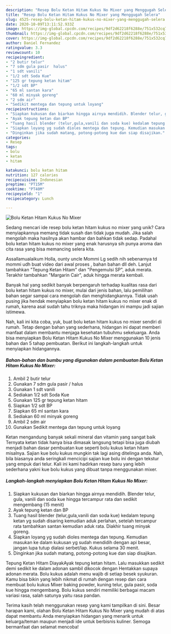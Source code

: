 ```yaml
---
description: "Resep Bolu Ketan Hitam Kukus No Mixer yang Menggugah Selera"
title: "Resep Bolu Ketan Hitam Kukus No Mixer yang Menggugah Selera"
slug: 4525-resep-bolu-ketan-hitam-kukus-no-mixer-yang-menggugah-selera
date: 2020-10-09T13:11:52.933Z
image: https://img-global.cpcdn.com/recipes/9df2d62218f6288e/751x532cq70/bolu-ketan-hitam-kukus-no-mixer-foto-resep-utama.jpg
thumbnail: https://img-global.cpcdn.com/recipes/9df2d62218f6288e/751x532cq70/bolu-ketan-hitam-kukus-no-mixer-foto-resep-utama.jpg
cover: https://img-global.cpcdn.com/recipes/9df2d62218f6288e/751x532cq70/bolu-ketan-hitam-kukus-no-mixer-foto-resep-utama.jpg
author: Daniel Fernandez
ratingvalue: 3.3
reviewcount: 10
recipeingredient:
- "2 butir telur"
- "7 sdm gula pasir  halus"
- "1 sdt vanili"
- "1/2 sdt Soda Kue"
- "125 gr tepung ketan hitam"
- "1/2 sdt BP"
- "65 ml santan kara"
- "60 ml minyak goreng"
- "2 sdm air"
- "Sedikit mentega dan tepung untuk loyang"
recipeinstructions:
- "Siapkan kukusan dan biarkan hingga airnya mendidih. Blender telur, gula, vanili dan soda kue hingga tercampur rata dan sedikit mengembang (15 menit)"
- "Ayak tepung ketan dan BP"
- "Tuang hasil blender (telur,gula,vanili dan soda kue) kedalam tepung ketan yg sudah disaring kemudian aduk perlahan, setelah tercampur rata tambahkan santan kemudian aduk rata. Diakhir tuang minyak goreng."
- "Siapkan loyang yg sudah dioles mentega dan tepung. Kemudian masukan ke dalam kukusan yg sudah mendidih dengan api besar, jangan lupa tutup dialasi serbet/lap. Kukus selama 30 menit."
- "Dinginkan jika sudah matang, potong-potong kue dan siap disajikan."
categories:
- Resep
tags:
- bolu
- ketan
- hitam

katakunci: bolu ketan hitam 
nutrition: 127 calories
recipecuisine: Indonesian
preptime: "PT15M"
cooktime: "PT40M"
recipeyield: "1"
recipecategory: Lunch

---
```



![Bolu Ketan Hitam Kukus No Mixer](https://img-global.cpcdn.com/recipes/9df2d62218f6288e/751x532cq70/bolu-ketan-hitam-kukus-no-mixer-foto-resep-utama.jpg)

Sedang mencari ide resep bolu ketan hitam kukus no mixer yang unik? Cara menyiapkannya memang tidak susah dan tidak juga mudah. Jika salah mengolah maka hasilnya akan hambar dan bahkan tidak sedap. Padahal bolu ketan hitam kukus no mixer yang enak harusnya sih punya aroma dan cita rasa yang bisa memancing selera kita.

Assallamualaikum Holla, ounty uncle Mommi Lg sedih nih sebenarnya td mommi udh buat video dari awal proses , bahan bahan dll deh. Lanjut tambahkan &#34;Tepung Ketan Hitam&#34; dan &#34;Pengemulsi SP&#34;, aduk merata. Terakhir tambahkan &#34;Margarin Cair&#34;, aduk hingga merata kembali.

Banyak hal yang sedikit banyak berpengaruh terhadap kualitas rasa dari bolu ketan hitam kukus no mixer, mulai dari jenis bahan, lalu pemilihan bahan segar sampai cara mengolah dan menghidangkannya. Tidak usah pusing jika hendak menyiapkan bolu ketan hitam kukus no mixer enak di rumah, karena asal sudah tahu triknya maka hidangan ini mampu jadi sajian istimewa.


Nah, kali ini kita coba, yuk, buat bolu ketan hitam kukus no mixer sendiri di rumah. Tetap dengan bahan yang sederhana, hidangan ini dapat memberi manfaat dalam membantu menjaga kesehatan tubuhmu sekeluarga. Anda bisa menyiapkan Bolu Ketan Hitam Kukus No Mixer menggunakan 10 jenis bahan dan 5 tahap pembuatan. Berikut ini langkah-langkah untuk menyiapkan hidangannya.

<!--inarticleads1-->

##### Bahan-bahan dan bumbu yang digunakan dalam pembuatan Bolu Ketan Hitam Kukus No Mixer:

1. Ambil 2 butir telur
1. Gunakan 7 sdm gula pasir / halus
1. Gunakan 1 sdt vanili
1. Sediakan 1/2 sdt Soda Kue
1. Gunakan 125 gr tepung ketan hitam
1. Siapkan 1/2 sdt BP
1. Siapkan 65 ml santan kara
1. Sediakan 60 ml minyak goreng
1. Ambil 2 sdm air
1. Gunakan Sedikit mentega dan tepung untuk loyang


Ketan mengandung banyak sekali mineral dan vitamin yang sangat baik Ternyata ketan tidak hanya bisa dimasak langsung tetapi bisa juga diubah menjadi bahan dasar pembuatan kue seperti bolu kukus ketan hitam misalnya. Sajian kue bolu kukus mungkin tak lagi asing ditelinga anda. Nah, bila biasanya anda seringkali mencicipi sajian kue bolu ini dengan tekstur yang empuk dari telur. Kali ini kami hadirkan resep baru yang lebih sederhana yakni kue bolu kukus yang dibuat tanpa menggunakan mixer. 

<!--inarticleads2-->

##### Langkah-langkah menyiapkan Bolu Ketan Hitam Kukus No Mixer:

1. Siapkan kukusan dan biarkan hingga airnya mendidih. Blender telur, gula, vanili dan soda kue hingga tercampur rata dan sedikit mengembang (15 menit)
1. Ayak tepung ketan dan BP
1. Tuang hasil blender (telur,gula,vanili dan soda kue) kedalam tepung ketan yg sudah disaring kemudian aduk perlahan, setelah tercampur rata tambahkan santan kemudian aduk rata. Diakhir tuang minyak goreng.
1. Siapkan loyang yg sudah dioles mentega dan tepung. Kemudian masukan ke dalam kukusan yg sudah mendidih dengan api besar, jangan lupa tutup dialasi serbet/lap. Kukus selama 30 menit.
1. Dinginkan jika sudah matang, potong-potong kue dan siap disajikan.


Tepung Ketan Hitam DiayakAyak tepung ketan hitam. Lalu masukkan sedikit demi sedikit ke dalam adonan sambil dikocok dengan Hentakkan supaya adonan merata. Bolu kukus adalah menu wajib di setiap besek syukuran. Kamu bisa bikin yang lebih nikmat di rumah dengan resep dan cara membuat bolu kukus Mixer baking powder, kuning telur, gula pasir, soda kue hingga mengembang. Bolu kukus sendiri memiliki berbagai macam variasi rasa, salah satunya yaitu rasa pandan. 

Terima kasih telah menggunakan resep yang kami tampilkan di sini. Besar harapan kami, olahan Bolu Ketan Hitam Kukus No Mixer yang mudah di atas dapat membantu Anda menyiapkan hidangan yang menarik untuk keluarga/teman maupun menjadi ide untuk berbisnis kuliner. Semoga bermanfaat dan selamat mencoba!
